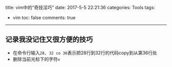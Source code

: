 ﻿title: vim中的“奇技淫巧”
date: 2017-5-5 22:21:36
categories: Tools
tags: 
 - vim
toc: false
comments: true
---
## 记录我没记住又很方便的技巧

- 在命令行输入`28, 32 co 36`表示把28行到32行的代码copy到从第36行处
- 删除当前光标下的字符`x`
